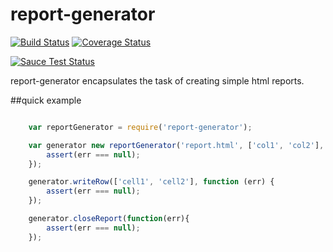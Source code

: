 # report-generator

[![Build Status](https://travis-ci.org/nathan-boyd/report-generator.svg?branch=master)](https://travis-ci.org/nathan-boyd/report-generator) [![Coverage Status](https://coveralls.io/repos/nathan-boyd/report-generator/badge.svg?branch=master)](https://coveralls.io/r/nathan-boyd/report-generator?branch=master) 

[![Sauce Test Status](https://saucelabs.com/browser-matrix/nathan-boyd.svg?auth=9459ca78bd664316a0cf84e43a98658a)](https://saucelabs.com/u/nathan-boyd)

report-generator encapsulates the task of creating simple html reports.

##quick example
```javascript

    var reportGenerator = require('report-generator');

    var generator new reportGenerator('report.html', ['col1', 'col2'], function (err) {
        assert(err === null);
    });

    generator.writeRow(['cell1', 'cell2'], function (err) {
        assert(err === null);
    });

    generator.closeReport(function(err){
        assert(err === null);
    });
    
```
